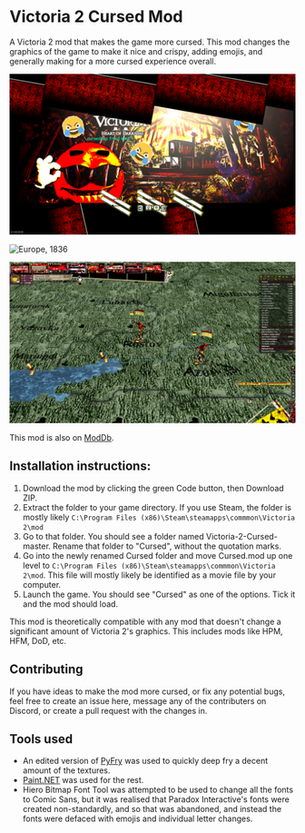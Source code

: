 # Victoria 2 Cursed Mod
A Victoria 2 mod that makes the game more cursed. This mod changes the graphics of the game to make it nice and crispy, adding emojis, and generally making for a more cursed experience overall.
 
![The main menu of the mod](screenshot_1.png)

![Europe, 1836](screenshot_2.png)

![T-posing Russians](screenshot_3.png)

This mod is also on [ModDb](https://www.moddb.com/mods/cursed-deep-fried).
 
## Installation instructions:
1. Download the mod by clicking the green Code button, then Download ZIP.
2. Extract the folder to your game directory. If you use Steam, the folder is mostly likely `C:\Program Files (x86)\Steam\steamapps\commmon\Victoria 2\mod`
3. Go to that folder. You should see a folder named Victoria-2-Cursed-master. Rename that folder to "Cursed", without the quotation marks.
4. Go into the newly renamed Cursed folder and move Cursed.mod up one level to `C:\Program Files (x86)\Steam\steamapps\commmon\Victoria 2\mod`. This file will mostly likely be identified as a movie file by your computer.
5. Launch the game. You should see "Cursed" as one of the options. Tick it and the mod should load.

This mod is theoretically compatible with any mod that doesn't change a significant amount of Victoria 2's graphics. This includes mods like HPM, HFM, DoD, etc.

## Contributing
If you have ideas to make the mod more cursed, or fix any potential bugs, feel free to create an issue here, message any of the contributers on Discord, or create a pull request with the changes in.

## Tools used
* An edited version of [PyFry](https://github.com/codezoned/PyFry) was used to quickly deep fry a decent amount of the textures.
* [Paint.NET](https://forums.getpaint.net/topic/112967-how-to-deep-fry-an-image/) was used for the rest.
* Hiero Bitmap Font Tool was attempted to be used to change all the fonts to Comic Sans, but it was realised that Paradox Interactive's fonts were created non-standardly, and so that was abandoned, and instead the fonts were defaced with emojis and individual letter changes.

